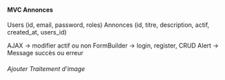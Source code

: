 #### MVC Annonces

Users (id, email, password, roles)
Annonces (id, titre, description, actif, created_at, users_id)

AJAX -> modifier actif ou non
FormBuilder -> login, register, CRUD
Alert -> Message succès ou erreur

###### Ajouter Traitement d'image 